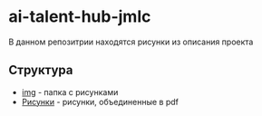 # ai-talent-hub-jmlc

В данном репозитрии находятся рисунки из описания проекта

## Структура

- [img](img/) - папка с рисунками
- [Рисунки](Рисунки.pdf) - рисунки, объединенные в pdf